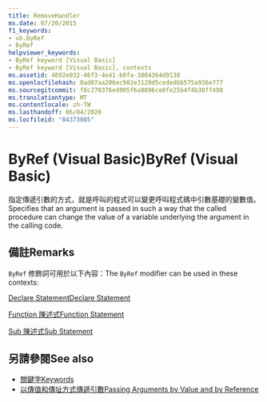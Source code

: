 ```yaml
---
title: RemoveHandler
ms.date: 07/20/2015
f1_keywords:
- vb.ByRef
- ByRef
helpviewer_keywords:
- ByRef keyword [Visual Basic]
- ByRef keyword [Visual Basic], contexts
ms.assetid: 4692e032-46f3-4e41-b0fa-3004364d9138
ms.openlocfilehash: 0ad07aa206ec982e3120d5cededbb575a936e777
ms.sourcegitcommit: f8c270376ed905f6a8896ce0fe25b4f4b38ff498
ms.translationtype: MT
ms.contentlocale: zh-TW
ms.lasthandoff: 06/04/2020
ms.locfileid: "84373085"
---
```

# <a name="byref-visual-basic"></a><span data-ttu-id="9a9cb-102">ByRef (Visual Basic)</span><span class="sxs-lookup"><span data-stu-id="9a9cb-102">ByRef (Visual Basic)</span></span>
<span data-ttu-id="9a9cb-103">指定傳遞引數的方式，就是呼叫的程式可以變更呼叫程式碼中引數基礎的變數值。</span><span class="sxs-lookup"><span data-stu-id="9a9cb-103">Specifies that an argument is passed in such a way that the called procedure can change the value of a variable underlying the argument in the calling code.</span></span>  
  
## <a name="remarks"></a><span data-ttu-id="9a9cb-104">備註</span><span class="sxs-lookup"><span data-stu-id="9a9cb-104">Remarks</span></span>  
 <span data-ttu-id="9a9cb-105">`ByRef` 修飾詞可用於以下內容：</span><span class="sxs-lookup"><span data-stu-id="9a9cb-105">The `ByRef` modifier can be used in these contexts:</span></span>  
  
 [<span data-ttu-id="9a9cb-106">Declare Statement</span><span class="sxs-lookup"><span data-stu-id="9a9cb-106">Declare Statement</span></span>](../statements/declare-statement.md)  
  
 [<span data-ttu-id="9a9cb-107">Function 陳述式</span><span class="sxs-lookup"><span data-stu-id="9a9cb-107">Function Statement</span></span>](../statements/function-statement.md)  
  
 [<span data-ttu-id="9a9cb-108">Sub 陳述式</span><span class="sxs-lookup"><span data-stu-id="9a9cb-108">Sub Statement</span></span>](../statements/sub-statement.md)  
  
## <a name="see-also"></a><span data-ttu-id="9a9cb-109">另請參閱</span><span class="sxs-lookup"><span data-stu-id="9a9cb-109">See also</span></span>

- [<span data-ttu-id="9a9cb-110">關鍵字</span><span class="sxs-lookup"><span data-stu-id="9a9cb-110">Keywords</span></span>](../keywords/index.md)
- [<span data-ttu-id="9a9cb-111">以傳值和傳址方式傳遞引數</span><span class="sxs-lookup"><span data-stu-id="9a9cb-111">Passing Arguments by Value and by Reference</span></span>](../../programming-guide/language-features/procedures/passing-arguments-by-value-and-by-reference.md)

